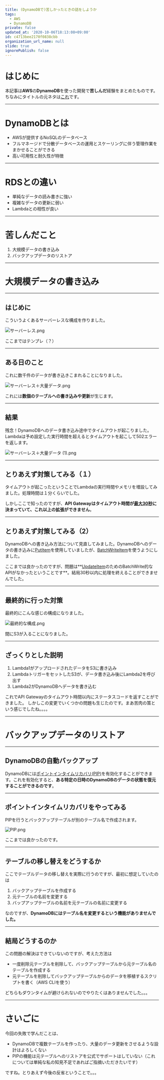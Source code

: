 ```yaml
---
title: (DynamoDBで)苦しかったときの話をしようか
tags:
  - AWS
  - DynamoDB
private: false
updated_at: '2020-10-06T18:13:08+09:00'
id: c4713bee2170f0838cbb
organization_url_name: null
slide: true
ignorePublish: false
---
```

# はじめに

本記事は**AWS**の**DynamoDB**を使った開発で**苦しんだ**経験をまとめたものです。ちなみにタイトルの元ネタは[これ](https://www.amazon.co.jp/%E8%8B%A6%E3%81%97%E3%81%8B%E3%81%A3%E3%81%9F%E3%81%A8%E3%81%8D%E3%81%AE%E8%A9%B1%E3%82%92%E3%81%97%E3%82%88%E3%81%86%E3%81%8B-%E3%83%93%E3%82%B8%E3%83%8D%E3%82%B9%E3%83%9E%E3%83%B3%E3%81%AE%E7%88%B6%E3%81%8C%E6%88%91%E3%81%8C%E5%AD%90%E3%81%AE%E3%81%9F%E3%82%81%E3%81%AB%E6%9B%B8%E3%81%8D%E3%81%9F%E3%82%81%E3%81%9F%E3%80%8C%E5%83%8D%E3%81%8F%E3%81%93%E3%81%A8%E3%81%AE%E6%9C%AC%E8%B3%AA%E3%80%8D-%E6%A3%AE%E5%B2%A1-%E6%AF%85/dp/4478107823/ref=sr_1_1?adgrpid=71273059631&dchild=1&gclid=EAIaIQobChMI0d-z1s2f7AIVGFVgCh1_VAmoEAAYASAAEgKoIPD_BwE&hvadid=341042880623&hvdev=c&hvlocphy=1009314&hvnetw=g&hvqmt=e&hvrand=2727989169983540152&hvtargid=kwd-691599437442&hydadcr=3636_11125055&jp-ad-ap=0&keywords=%E8%8B%A6%E3%81%97%E3%81%8B%E3%81%A3%E3%81%9F%E3%81%A8%E3%81%8D%E3%81%AE%E8%A9%B1%E3%82%92%E3%81%97%E3%82%88%E3%81%86%E3%81%8B&qid=1601974975&sr=8-1&tag=googhydr-22)です。

---

# DynamoDBとは

- AWSが提供するNoSQLのデータベース
- フルマネージドで分散データベースの運用とスケーリングに伴う管理作業をまかせることができる
- 高い可用性と耐久性が特徴

---

# RDSとの違い

- 単純なデータの読み書きに強い
- 複雑なデータの更新に弱い
- Lambdaとの相性が良い

---


# 苦しんだこと

1. 大規模データの書き込み
2. バックアップデータのリストア

---

# 大規模データの書き込み

---

## はじめに

こういうよくあるサーバーレスな構成を作りました。

![サーバーレス.png](https://qiita-image-store.s3.ap-northeast-1.amazonaws.com/0/209689/986ba2df-1973-d7cb-bfb5-ebac6b637a61.png)

ここまではテンプレ（？）

---

## ある日のこと

これに数千件のデータが書き込きこまれることになりました。

![サーバーレス＋大量データ.png](https://qiita-image-store.s3.ap-northeast-1.amazonaws.com/0/209689/366c164d-ea50-fb4f-9343-2aa3ba7a71e8.png)

これには**数個のテーブルへの書き込みや更新**が生じます。

---

## 結果

残念！DynamoDBへのデータ書き込み途中でタイムアウトが起こりました。Lambdaは予め設定した実行時間を超えるとタイムアウトを起こして502エラーを返します。

![サーバーレス＋大量データ (1).png](https://qiita-image-store.s3.ap-northeast-1.amazonaws.com/0/209689/269e9912-2819-c177-b158-017d38e83480.png)

---

## とりあえず対策してみる（１）

タイムアウトが起こったということでLambdaの実行時間やメモリを増設してみました。処理時間は１分くらいでした。

しかしここで知ったのですが、**API Gatewayはタイムアウト時間が[最大30秒](https://docs.aws.amazon.com/ja_jp/apigateway/latest/developerguide/limits.html)に決まっていて、これ以上の拡張ができません**。

---

## とりあえず対策してみる（2）

DynamoDBへの書き込み方法について見直してみました。DynamoDBへのデータの書き込みに[PutItem](https://docs.aws.amazon.com/amazondynamodb/latest/APIReference/API_PutItem.html)を使用していましたが、[BatchWriteItem](https://docs.aws.amazon.com/amazondynamodb/latest/APIReference/API_BatchWriteItem.html)を使うようにしました。

ここまでは良かったのですが、問題は**[UpdateItem](https://docs.aws.amazon.com/amazondynamodb/latest/APIReference/API_UpdateItem.html)のためのBatchWrite的なAPIがなかったということです**。結局30秒以内に処理を終えることができませんでした。

---

## 最終的に行った対策

最終的にこんな感じの構成になりました。

![最終的な構成.png](https://qiita-image-store.s3.ap-northeast-1.amazonaws.com/0/209689/35d82bce-5aa1-38fc-83bb-e8bc1b0f9cf0.png)

間にS3が入ることになりました。

---

## ざっくりとした説明

1. Lambda1がアップロードされたデータをS3に書き込み
2. LambdaトリガーをセットしたS3が、データ書き込み後にLambda2を呼び出す
3. Lambda2がDynamoDBへデータを書き込む

これでAPI Gatewayのタイムアウト時間以内にステータスコードを返すことができました。
しかしこの変更でいくつかの問題も生じたのです。まあ苦肉の策という感じでしたね。。。。

---

# バックアップデータのリストア

---

## DynamoDBの自動バックアップ

DynamoDBには[ポイントインタイムリカバリ(PIP)](https://docs.aws.amazon.com/ja_jp/amazondynamodb/latest/developerguide/PointInTimeRecovery.html)を有効化することができます。これを有効化すると、**ある特定の日時のDynamoDBのデータの状態を復元することができるのです**。

---

## ポイントインタイムリカバリをやってみる

PIPを行うとバックアップテーブルが別のテーブル名で作成されます。

![PIP.png](https://qiita-image-store.s3.ap-northeast-1.amazonaws.com/0/209689/ad942f79-bf86-93f1-07fb-f371b1636a80.png)

ここまでは良かったのです。

---

## テーブルの移し替えをどうするか

ここでテーブルデータの移し替えを実際に行うのですが、最初に想定していたのは

1. バックアップテーブルを作成する
2. 元テーブルの名前を変更する
3. バップアップテーブルの名前を元テーブルの名前に変更する

なのですが、**DynamoDBにはテーブル名を変更するという機能がありませんでした。**

---

## 結局どうするのか

この問題の解決はできていないのですが、考えた方法は

- 一度削除元テーブルを削除して、バックアップテーブルから元テーブル名のテーブルを作成する
- 元テーブルを削除してバックアップテーブルからのデータを移植するスクリプトを書く（AWS CLIを使う）

どちらもダウンタイムが避けられないのでやりたくはありませんでした。。。

---

# さいごに

今回の失敗で学んだことは、

- DynamoDBで複数テーブルを作ったり、大量のデータ更新をさせるような設計はよろしくない
- PIPの機能は元テーブルへのリストアを公式でサポートはしていない（これについては単純な私の知見不足であればご指摘いただきたいです）

ですね。とりあえず今後の反省ということで。。。
